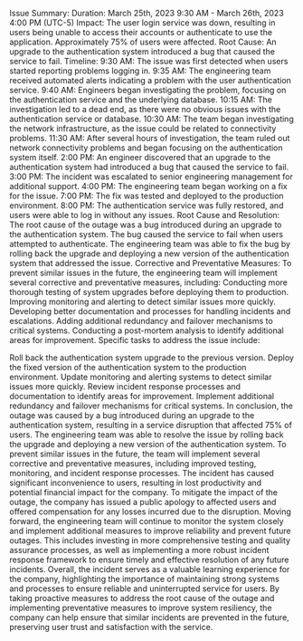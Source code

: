 Issue Summary:
Duration: March 25th, 2023 9:30 AM - March 26th, 2023 4:00 PM (UTC-5)
Impact: The user login service was down, resulting in users being unable to access their
accounts or authenticate to use the application. Approximately 75% of users were affected.
Root Cause: An upgrade to the authentication system introduced a bug that caused the service
to fail.
Timeline:
9:30 AM: The issue was first detected when users started reporting problems logging in.
9:35 AM: The engineering team received automated alerts indicating a problem with the user
authentication service.
9:40 AM: Engineers began investigating the problem, focusing on the authentication service and
the underlying database.
10:15 AM: The investigation led to a dead end, as there were no obvious issues with the
authentication service or database.
10:30 AM: The team began investigating the network infrastructure, as the issue could be
related to connectivity problems.
11:30 AM: After several hours of investigation, the team ruled out network connectivity problems
and began focusing on the authentication system itself.
2:00 PM: An engineer discovered that an upgrade to the authentication system had introduced a
bug that caused the service to fail.
3:00 PM: The incident was escalated to senior engineering management for additional support.
4:00 PM: The engineering team began working on a fix for the issue.
7:00 PM: The fix was tested and deployed to the production environment.
8:00 PM: The authentication service was fully restored, and users were able to log in without
any issues.
Root Cause and Resolution:
The root cause of the outage was a bug introduced during an upgrade to the authentication
system. The bug caused the service to fail when users attempted to authenticate. The
engineering team was able to fix the bug by rolling back the upgrade and deploying a new
version of the authentication system that addressed the issue.
Corrective and Preventative Measures:
To prevent similar issues in the future, the engineering team will implement several corrective
and preventative measures, including:
Conducting more thorough testing of system upgrades before deploying them to production.
Improving monitoring and alerting to detect similar issues more quickly.
Developing better documentation and processes for handling incidents and escalations.
Adding additional redundancy and failover mechanisms to critical systems.
Conducting a post-mortem analysis to identify additional areas for improvement.
Specific tasks to address the issue include:

Roll back the authentication system upgrade to the previous version.
Deploy the fixed version of the authentication system to the production environment.
Update monitoring and alerting systems to detect similar issues more quickly.
Review incident response processes and documentation to identify areas for improvement.
Implement additional redundancy and failover mechanisms for critical systems.
In conclusion, the outage was caused by a bug introduced during an upgrade to the
authentication system, resulting in a service disruption that affected 75% of users. The
engineering team was able to resolve the issue by rolling back the upgrade and deploying a
new version of the authentication system. To prevent similar issues in the future, the team will
implement several corrective and preventative measures, including improved testing,
monitoring, and incident response processes.
The incident has caused significant inconvenience to users, resulting in lost productivity and
potential financial impact for the company. To mitigate the impact of the outage, the company
has issued a public apology to affected users and offered compensation for any losses incurred
due to the disruption.
Moving forward, the engineering team will continue to monitor the system closely and implement
additional measures to improve reliability and prevent future outages. This includes investing in
more comprehensive testing and quality assurance processes, as well as implementing a more
robust incident response framework to ensure timely and effective resolution of any future
incidents.
Overall, the incident serves as a valuable learning experience for the company, highlighting the
importance of maintaining strong systems and processes to ensure reliable and uninterrupted
service for users. By taking proactive measures to address the root cause of the outage and
implementing preventative measures to improve system resiliency, the company can help
ensure that similar incidents are prevented in the future, preserving user trust and satisfaction
with the service.
